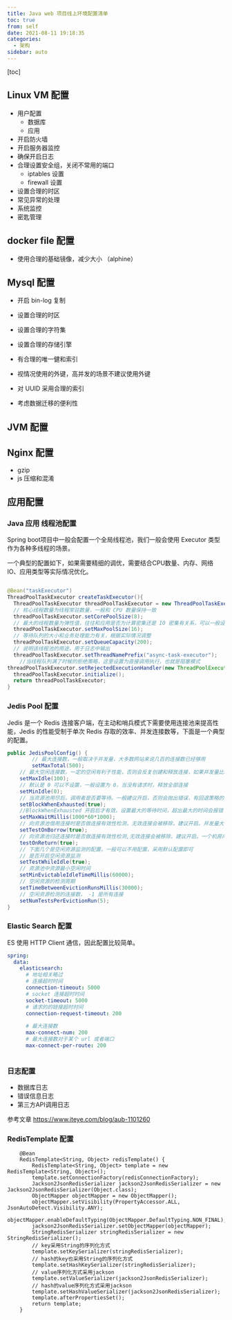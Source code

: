 ```yaml
---
title: Java web 项目线上环境配置清单
toc: true
from: self
date: 2021-08-11 19:18:35
categories:
  - 架构
sidebar: auto
---
```


[toc]

## Linux VM 配置

- 用户配置
  - 数据库
  - 应用
- 开启防火墙
- 开启服务器监控
- 确保开启日志
- 合理设置安全组，关闭不常用的端口
  - iptables 设置
  - firewall 设置
- 设置合理的时区
- 常见异常的处理
- 系统监控
- 密匙管理



## docker file 配置

- 使用合理的基础镜像，减少大小 （alphine）




## Mysql 配置

- 开启 bin-log 复制

- 设置合理的时区

- 设置合理的字符集

- 设置合理的存储引擎

- 有合理的唯一健和索引

- 视情况使用的外键，高并发的场景不建议使用外键

- 对 UUID 采用合理的索引

- 考虑数据迁移的便利性

  

## JVM 配置



## Nginx 配置

- gzip
- js 压缩和混淆

## 应用配置


###  Java 应用 线程池配置

Spring boot项目中一般会配置一个全局线程池，我们一般会使用  Executor 类型作为各种多线程的场景。

一个典型的配置如下，如果需要精细的调优，需要结合CPU数量、内存、网络 IO、应用类型等实际情况优化。


```java 

@Bean("taskExecutor")
ThreadPoolTaskExecutor createTaskExecutor(){
  ThreadPoolTaskExecutor threadPoolTaskExecutor = new ThreadPoolTaskExecutor();
  // 核心线程数量为线程常驻数量，一般和 CPU 数量保持一致
  threadPoolTaskExecutor.setCorePoolSize(8);
  // 最大的线程数量为弹性值，往往和应用是否为计算密集还是 IO 密集有关系，可以一般设置为 CPU 数量的两倍
  threadPoolTaskExecutor.setMaxPoolSize(16);
  // 等待队列的大小和业务处理能力有关，根据实际情况调整
  threadPoolTaskExecutor.setQueueCapacity(200);
  // 说明该线程池的用途，用于日志中输出
  threadPoolTaskExecutor.setThreadNamePrefix("async-task-executor");
	//当线程队列满了时候的拒绝策略，这里设置为直接调用执行，也就是阻塞模式
threadPoolTaskExecutor.setRejectedExecutionHandler(new ThreadPoolExecutor.CallerRunsPolicy());
  threadPoolTaskExecutor.initialize();
  return threadPoolTaskExecutor;
}
```

### Jedis Pool 配置


Jedis 是一个 Redis 连接客户端，在主动和哨兵模式下需要使用连接池来提高性能，Jedis 的性能受制于单次 Redis 存取的效率、并发连接数等，下面是一个典型的配置。


```java
public JedisPoolConfig() {
		// 最大连接数，一般取决于并发量，大多数网站来说几百的连接数已经够用
 		setMaxTotal(500);
    // 最大空闲连接数，一定的空闲有利于性能，否则会反复创建和释放连接，如果并发量比较均匀可以设置小一点
    setMaxIdle(100);
    // 默认是 0 可以不设置，一般设置为 0，当没有请求时，释放全部连接
    setMinIdle(0);
    // 当资源池用尽后，调用者是否要等待。一般建议开启，否则会抛出错误，有回退策略的情况下可以关闭，防止雪崩效应
    setBlockWhenExhausted(true);
    //BlockWhenExhausted 开启后才有效，设置最大的等待时间，超出最大的时间会报错
    setMaxWaitMillis(1000*60*1000);
    // 向资源池借用连接时是否做连接有效性检测，无效连接会被移除，建议开启。并发量大可以关闭，会增加一次 ping
    setTestOnBorrow(true);
    // 向资源池归还连接时是否做连接有效性检测,无效连接会被移除，建议开启。一个机房内一般不会出现无效连接
    testOnReturn(true);
    // 下面几个是空闲资源监测的配置，一般可以不用配置，采用默认配置即可
    // 是否开启空闲资源监测
    setTestWhileIdle(true);
    // 资源池中资源最小空闲时间
    setMinEvictableIdleTimeMillis(60000);
    // 空闲资源的检测周期
    setTimeBetweenEvictionRunsMillis(30000);
    // 空闲资源检测的连接数， -1 是所有连接
    setNumTestsPerEvictionRun(5);
}
```

### Elastic Search 配置

ES 使用 HTTP Client  通信，因此配置比较简单。

```yml
spring:
  data:
    elasticsearch:
      # 地址相关略过
      # 连接超时时间
      connection-timeout: 5000
      # socket 连接超时时间
      socket-timeout: 5000
      # 请求的的链接超时时间
      connection-request-timeout: 200
      
      # 最大连接数
      max-connect-num: 200
      # 最大连接数对于某个 url 或者端口
      max-connect-per-route: 200
      
```

### 日志配置

- 数据库日志
- 错误信息日志
- 第三方API调用日志

参考文章 https://www.iteye.com/blog/aub-1101260



### RedisTemplate  配置

```
    @Bean
    RedisTemplate<String, Object> redisTemplate() {
        RedisTemplate<String, Object> template = new RedisTemplate<String, Object>();
        template.setConnectionFactory(redisConnectionFactory);
        Jackson2JsonRedisSerializer jackson2JsonRedisSerializer = new Jackson2JsonRedisSerializer(Object.class);
        ObjectMapper objectMapper = new ObjectMapper();
        objectMapper.setVisibility(PropertyAccessor.ALL, JsonAutoDetect.Visibility.ANY);
        objectMapper.enableDefaultTyping(ObjectMapper.DefaultTyping.NON_FINAL);
        jackson2JsonRedisSerializer.setObjectMapper(objectMapper);
        StringRedisSerializer stringRedisSerializer = new StringRedisSerializer();
        // key采用String的序列化方式
        template.setKeySerializer(stringRedisSerializer);
        // hash的key也采用String的序列化方式
        template.setHashKeySerializer(stringRedisSerializer);
        // value序列化方式采用jackson
        template.setValueSerializer(jackson2JsonRedisSerializer);
        // hash的value序列化方式采用jackson
        template.setHashValueSerializer(jackson2JsonRedisSerializer);
        template.afterPropertiesSet();
        return template;
    }
```

